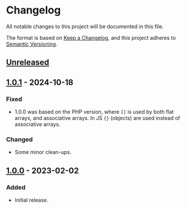 # Changelog
All notable changes to this project will be documented in this file.

The format is based on [Keep a Changelog](https://keepachangelog.com/en/1.0.0/),
and this project adheres to [Semantic Versioning](https://semver.org/spec/v2.0.0.html).

## [Unreleased]

## [1.0.1] - 2024-10-18
### Fixed
- 1.0.0 was based on the PHP version, where `[]` is used by both flat arrays,
  and associative arrays. In JS `{}` (objects) are used instead of associative arrays.
### Changed
- Some minor clean-ups.

## [1.0.0] - 2023-02-02
### Added
- Initial release.

[Unreleased]: https://github.com/supernovus/lum.expressions.js/compare/v1.0.1...HEAD
[1.0.1]: https://github.com/supernovus/lum.expressions.js/compare/v1.0.0...v1.0.1
[1.0.0]: https://github.com/supernovus/lum.expressions.js/releases/tag/v1.0.0
